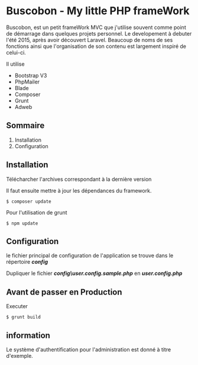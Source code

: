 # Buscobon - My little PHP frameWork #
Buscobon, est un petit frameWork MVC que j'utilise souvent comme point de démarrage dans quelques projets personnel. Le developement à debuter l'été 2015, après avoir découvert Laravel. Beaucoup de noms de ses fonctions ainsi que l'organisation de son contenu est largement inspiré de celui-ci.

Il utilise
 - Bootstrap V3
 - PhpMailer
 - Blade
 - Composer
 - Grunt
 - Adweb

## Sommaire ##
 1. Installation
 2. Configuration

## Installation ##
Télécharcher l'archives correspondant à la dernière version

Il faut ensuite mettre à jour les dépendances du framework.
```
$ composer update
```
Pour l'utilisation de grunt
```
$ npm update
```

## Configuration ##
le fichier principal de configuration de l'application se trouve dans le répertoire ***config***

Dupliquer le fichier ***config\user.config.sample.php*** en ***user.config.php***

## Avant de passer en Production ##
Executer
```
$ grunt build
```

## information ##
Le système d'authentification pour l'administration est donné à titre d'exemple.
